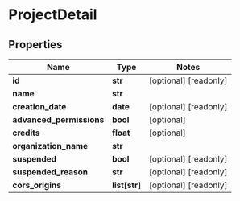 # ProjectDetail

## Properties
Name | Type | Notes
------------ | ------------- | -------------
**id** | **str** | [optional] [readonly]
**name** | **str** |
**creation_date** | **date** | [optional] [readonly]
**advanced_permissions** | **bool** | [optional]
**credits** | **float** | [optional]
**organization_name** | **str** |
**suspended** | **bool** | [optional] [readonly]
**suspended_reason** | **str** | [optional] [readonly]
**cors_origins** | **list[str]** | [optional] [readonly]


